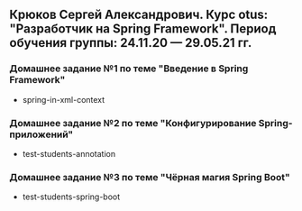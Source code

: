 ## Крюков Сергей Александрович. Курс otus: "Разработчик на Spring Framework". Период обучения группы: 24.11.20 — 29.05.21 гг.

### Домашнее задание №1 по теме "Введение в Spring Framework"
* spring-in-xml-context

### Домашнее задание №2 по теме "Конфигурирование Spring-приложений"
* test-students-annotation

### Домашнее задание №3 по теме "Чёрная магия Spring Boot"
* test-students-spring-boot
